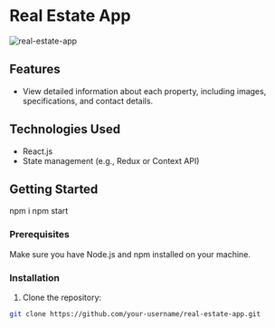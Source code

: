 # Real Estate App

![real-estate-app](https://github.com/enoch2-hub/real-estate-001/assets/151722245/e254e50e-dee8-4ed9-8acb-502c2c9712fe)


## Features

- View detailed information about each property, including images, specifications, and contact details.


## Technologies Used

- React.js
- State management (e.g., Redux or Context API)


## Getting Started
npm i
npm start


### Prerequisites

Make sure you have Node.js and npm installed on your machine.

### Installation

1. Clone the repository:

```bash
git clone https://github.com/your-username/real-estate-app.git
